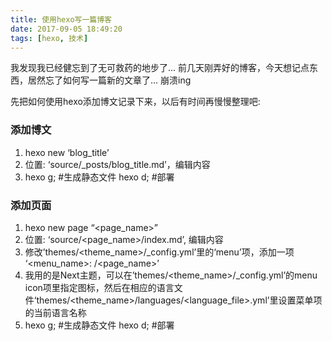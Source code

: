 ```yaml
---
title: 使用hexo写一篇博客
date: 2017-09-05 18:49:20
tags: [hexo, 技术]
---
```


我发现我已经健忘到了无可救药的地步了...
前几天刚弄好的博客，今天想记点东西，居然忘了如何写一篇新的文章了...  崩溃ing

先把如何使用hexo添加博文记录下来，以后有时间再慢慢整理吧:

<!--more-->

### 添加博文
1. hexo new ‘blog_title’
2. 位置: ‘source/_posts/blog_title.md’，编辑内容
3. hexo g; \#生成静态文件
   hexo d; \#部署

### 添加页面
1. hexo new page “<page_name>”
2. 位置: ‘source/<page_name>/index.md’, 编辑内容
3. 修改’themes/<theme_name>/_config.yml’里的‘menu’项，添加一项 ‘<menu_name>: /<page_name>’
4. 我用的是Next主题，可以在’themes/<theme_name>/_config.yml’的menu icon项里指定图标，然后在相应的语言文件‘themes/<theme_name>/languages/<language_file>.yml’里设置菜单项的当前语言名称
5. hexo g; \#生成静态文件
   hexo d; \#部署
